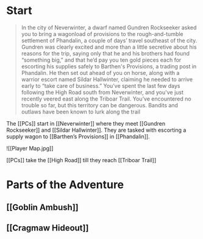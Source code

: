 # Start
> In the city of Neverwinter, a dwarf named Gundren
Rockseeker asked you to bring a wagonload of provisions to
the rough-and-tumble settlement of Phandalin, a couple of
days’ travel southeast of the city. Gundren was clearly excited
and more than a little secretive about his reasons for the trip,
saying only that he and his brothers had found “something
big,” and that he’d pay you ten gold pieces each for escorting
his supplies safely to Barthen's Provisions, a trading post in
Phandalin. He then set out ahead of you on horse, along with
a warrior escort named Sildar Hallwinter, claiming he needed
to arrive early to “take care of business.”
You’ve spent the last few days following the High Road
south from Neverwinter, and you've just recently veered east
along the Triboar Trail. You’ve encountered no trouble so far,
but this territory can be dangerous. Bandits and outlaws have
been known to lurk along the trail

The [[PCs]] start in [[Neverwinter]] where they meet [[Gundren Rockseeker]] and [[Sildar Hallwinter]]. They are tasked with escorting a supply wagon to [[Barthen’s Provisions]] in [[Phandalin]].

![[Player Map.jpg]]

[[PCs]] take the [[High Road]] till they reach [[Triboar Trail]] 

# Parts of the Adventure
## [[Goblin Ambush]]
## [[Cragmaw Hideout]]